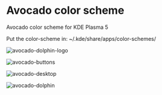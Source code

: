 # Avocado color scheme
Avocado color scheme for KDE Plasma 5

Put the color-scheme in:
~/.kde/share/apps/color-schemes/

![avocado-dolphin-logo](https://user-images.githubusercontent.com/38332358/38718655-6654b294-3eee-11e8-8a58-a8b03a92a3e1.png)

![avocado-buttons](https://user-images.githubusercontent.com/38332358/38718661-6d6fd5d6-3eee-11e8-97c6-e98eec997d02.png)

![avocado-desktop](https://user-images.githubusercontent.com/38332358/38718662-6d940974-3eee-11e8-8375-4a533f47308c.png)

![avocado-dolphin](https://user-images.githubusercontent.com/38332358/38718663-6db233d6-3eee-11e8-9e46-d3ba3420829e.png)


